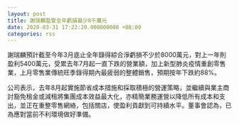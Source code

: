 ```yaml
---
layout: post
title: 謝瑞麟盈警全年虧損最少8千萬元
date: 2020-03-31 17:22:20.000000000 +08:00
categories: rss
---
```


謝瑞麟預計截至今年3月底止全年錄得綜合淨虧損不少於8000萬元，對上一年則盈利5400萬元，受累去年7月起一直下跌的營業額，加上新型肺炎疫情重創零售業，上月零售業傳統旺季錄得期內最疲弱的整體銷售，預期按年下跌約88%。

公司表示，去年8月起實施節省成本措施和採取積極的營運策略，並繼續與業主商討豁免租金或減租將集團成本效益最大化，亦精簡業務運營以降低所有成本和支出，並正在重整零售網絡，包括關店，使盈利貢獻到可持續水平。董事會認為，已為應對當前不利環境做好準備。
